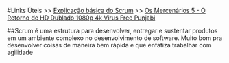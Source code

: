 #Links Úteis >>  [Explicação básica do Scrum](https://www.atlassian.com/br/agile/scrum)   >> [Os Mercenários 5 - O Retorno de HD Dublado 1080p 4k Virus Free Punjabi](https://youtu.be/3ROxidYoLWo)

##Scrum é uma estrutura para desenvolver, entregar e sustentar produtos em um ambiente complexo no desenvolvimento de software. Muito bom pra desenvolver coisas
de maneira bem rápida e que enfatiza trabalhar com agilidade